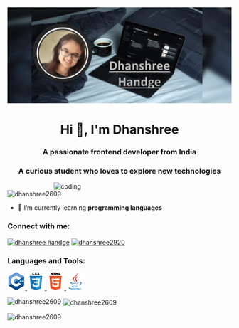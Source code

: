 <img src="https://github.com/Dhanshree2609/Dhanshree2609/blob/main/github.png?raw=true"/>
<h1 align="center">Hi 👋, I'm Dhanshree</h1>
<h3 align="center">A passionate frontend developer from India</h3>
<h3 align="center">A curious student who loves to explore new technologies</h3>
<img align="right" alt="coding" width="400" src="https://steamuserimages-a.akamaihd.net/ugc/1631947648964785474/81CBA15178466DD47195A239232202E78987B714/?imw=637&imh=358&ima=fit&impolicy=Letterbox&imcolor=%23000000&letterbox=true">

<p align="left"> <img src="https://komarev.com/ghpvc/?username=dhanshree2609&label=Profile%20views&color=0e75b6&style=flat" alt="dhanshree2609" /> </p>

- 🌱 I’m currently learning **programming languages**

<h3 align="left">Connect with me:</h3>
<p align="left">
<a href="https://linkedin.com/in/dhanshree handge" target="blank"><img align="center" src="https://raw.githubusercontent.com/rahuldkjain/github-profile-readme-generator/master/src/images/icons/Social/linked-in-alt.svg" alt="dhanshree handge" height="30" width="40" /></a>
<a href="https://www.codechef.com/users/dhanshree2920" target="blank"><img align="center" src="https://cdn.jsdelivr.net/npm/simple-icons@3.1.0/icons/codechef.svg" alt="dhanshree2920" height="30" width="40" /></a>
</p>

<h3 align="left">Languages and Tools:</h3>
<p align="left"> <a href="https://www.w3schools.com/cpp/" target="_blank" rel="noreferrer"> <img src="https://raw.githubusercontent.com/devicons/devicon/master/icons/cplusplus/cplusplus-original.svg" alt="cplusplus" width="40" height="40"/> </a> <a href="https://www.w3schools.com/css/" target="_blank" rel="noreferrer"> <img src="https://raw.githubusercontent.com/devicons/devicon/master/icons/css3/css3-original-wordmark.svg" alt="css3" width="40" height="40"/> </a> <a href="https://www.w3.org/html/" target="_blank" rel="noreferrer"> <img src="https://raw.githubusercontent.com/devicons/devicon/master/icons/html5/html5-original-wordmark.svg" alt="html5" width="40" height="40"/> </a> <a href="https://www.java.com" target="_blank" rel="noreferrer"> <img src="https://raw.githubusercontent.com/devicons/devicon/master/icons/java/java-original.svg" alt="java" width="40" height="40"/> </a> </p>

<p><img align="left" src="https://github-readme-stats.vercel.app/api/top-langs?username=dhanshree2609&show_icons=true&locale=en&layout=compact" alt="dhanshree2609" /></p>

<p>&nbsp;<img align="center" src="https://github-readme-stats.vercel.app/api?username=dhanshree2609&show_icons=true&locale=en" alt="dhanshree2609" /></p>

<p><img align="center" src="https://github-readme-streak-stats.herokuapp.com/?user=dhanshree2609&" alt="dhanshree2609" /></p>
